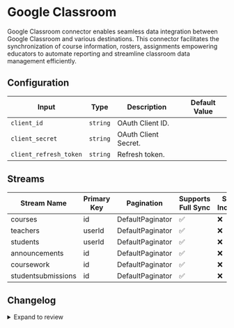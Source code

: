 # Google Classroom
Google Classroom connector enables seamless data integration between Google Classroom and various destinations. This connector facilitates the synchronization of course information, rosters, assignments empowering educators to automate reporting and streamline classroom data management efficiently.

## Configuration

| Input | Type | Description | Default Value |
|-------|------|-------------|---------------|
| `client_id` | `string` | OAuth Client ID.  |  |
| `client_secret` | `string` | OAuth Client Secret.  |  |
| `client_refresh_token` | `string` | Refresh token.  |  |

## Streams
| Stream Name | Primary Key | Pagination | Supports Full Sync | Supports Incremental |
|-------------|-------------|------------|---------------------|----------------------|
| courses | id | DefaultPaginator | ✅ |  ❌  |
| teachers | userId | DefaultPaginator | ✅ |  ❌  |
| students | userId | DefaultPaginator | ✅ |  ❌  |
| announcements | id | DefaultPaginator | ✅ |  ❌  |
| coursework | id | DefaultPaginator | ✅ |  ❌  |
| studentsubmissions | id | DefaultPaginator | ✅ |  ❌  |

## Changelog

<details>
  <summary>Expand to review</summary>

| Version          | Date              | Pull Request | Subject        |
|------------------|-------------------|--------------|----------------|
| 0.0.24 | 2025-06-21 | [61853](https://github.com/airbytehq/airbyte/pull/61853) | Update dependencies |
| 0.0.23 | 2025-06-14 | [61143](https://github.com/airbytehq/airbyte/pull/61143) | Update dependencies |
| 0.0.22 | 2025-05-24 | [60701](https://github.com/airbytehq/airbyte/pull/60701) | Update dependencies |
| 0.0.21 | 2025-05-10 | [59252](https://github.com/airbytehq/airbyte/pull/59252) | Update dependencies |
| 0.0.20 | 2025-04-26 | [58766](https://github.com/airbytehq/airbyte/pull/58766) | Update dependencies |
| 0.0.19 | 2025-04-19 | [58196](https://github.com/airbytehq/airbyte/pull/58196) | Update dependencies |
| 0.0.18 | 2025-04-12 | [57673](https://github.com/airbytehq/airbyte/pull/57673) | Update dependencies |
| 0.0.17 | 2025-04-05 | [57080](https://github.com/airbytehq/airbyte/pull/57080) | Update dependencies |
| 0.0.16 | 2025-03-29 | [56534](https://github.com/airbytehq/airbyte/pull/56534) | Update dependencies |
| 0.0.15 | 2025-03-22 | [55922](https://github.com/airbytehq/airbyte/pull/55922) | Update dependencies |
| 0.0.14 | 2025-03-08 | [55336](https://github.com/airbytehq/airbyte/pull/55336) | Update dependencies |
| 0.0.13 | 2025-03-01 | [54985](https://github.com/airbytehq/airbyte/pull/54985) | Update dependencies |
| 0.0.12 | 2025-02-22 | [54442](https://github.com/airbytehq/airbyte/pull/54442) | Update dependencies |
| 0.0.11 | 2025-02-15 | [53786](https://github.com/airbytehq/airbyte/pull/53786) | Update dependencies |
| 0.0.10 | 2025-02-08 | [53349](https://github.com/airbytehq/airbyte/pull/53349) | Update dependencies |
| 0.0.9 | 2025-02-01 | [52818](https://github.com/airbytehq/airbyte/pull/52818) | Update dependencies |
| 0.0.8 | 2025-01-25 | [52366](https://github.com/airbytehq/airbyte/pull/52366) | Update dependencies |
| 0.0.7 | 2025-01-18 | [51669](https://github.com/airbytehq/airbyte/pull/51669) | Update dependencies |
| 0.0.6 | 2025-01-11 | [51128](https://github.com/airbytehq/airbyte/pull/51128) | Update dependencies |
| 0.0.5 | 2024-12-28 | [50545](https://github.com/airbytehq/airbyte/pull/50545) | Update dependencies |
| 0.0.4 | 2024-12-21 | [50010](https://github.com/airbytehq/airbyte/pull/50010) | Update dependencies |
| 0.0.3 | 2024-12-14 | [49540](https://github.com/airbytehq/airbyte/pull/49540) | Update dependencies |
| 0.0.2 | 2024-12-12 | [49188](https://github.com/airbytehq/airbyte/pull/49188) | Update dependencies |
| 0.0.1 | 2024-10-26 | | Initial release by [@bishalbera](https://github.com/bishalbera) via Connector Builder |

</details>
